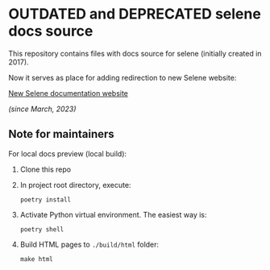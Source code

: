 # OUTDATED and DEPRECATED selene docs source

This repository contains files with docs source for selene (initially created in 2017).

Now it serves as place for adding redirection to new Selene website:

[New Selene documentation website](https://yashaka.github.io/selene/)

_(since March, 2023)_

## Note for maintainers

For local docs preview (local build):

1. Clone this repo
2. In project root directory, execute:

    `poetry install`

3. Activate Python virtual environment. The easiest way is:

    `poetry shell`

4. Build HTML pages to `./build/html` folder:

    `make html`
